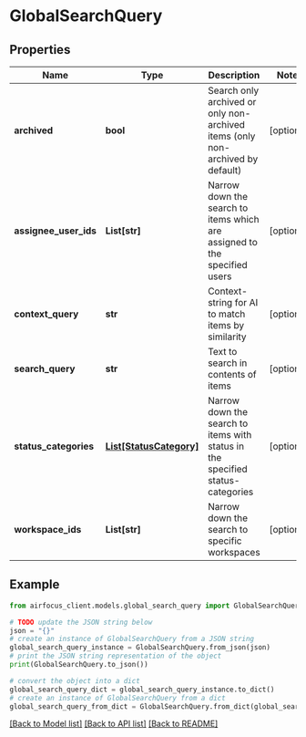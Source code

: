 # GlobalSearchQuery


## Properties

Name | Type | Description | Notes
------------ | ------------- | ------------- | -------------
**archived** | **bool** | Search only archived or only non-archived items (only non-archived by default) | [optional] 
**assignee_user_ids** | **List[str]** | Narrow down the search to items which are assigned to the specified users | [optional] 
**context_query** | **str** | Context-string for AI to match items by similarity | [optional] 
**search_query** | **str** | Text to search in contents of items | [optional] 
**status_categories** | [**List[StatusCategory]**](StatusCategory.md) | Narrow down the search to items with status in the specified status-categories | [optional] 
**workspace_ids** | **List[str]** | Narrow down the search to specific workspaces | [optional] 

## Example

```python
from airfocus_client.models.global_search_query import GlobalSearchQuery

# TODO update the JSON string below
json = "{}"
# create an instance of GlobalSearchQuery from a JSON string
global_search_query_instance = GlobalSearchQuery.from_json(json)
# print the JSON string representation of the object
print(GlobalSearchQuery.to_json())

# convert the object into a dict
global_search_query_dict = global_search_query_instance.to_dict()
# create an instance of GlobalSearchQuery from a dict
global_search_query_from_dict = GlobalSearchQuery.from_dict(global_search_query_dict)
```
[[Back to Model list]](../README.md#documentation-for-models) [[Back to API list]](../README.md#documentation-for-api-endpoints) [[Back to README]](../README.md)


